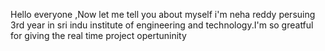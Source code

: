 Hello everyone ,Now let me tell you about myself i'm neha reddy persuing 3rd year in sri indu institute of engineering and technology.I'm so greatful for giving the real time project opertuninity
